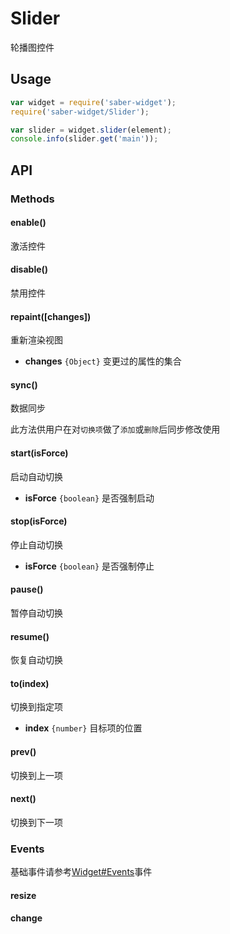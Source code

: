 Slider
===

轮播图控件

## Usage

``` javascript
var widget = require('saber-widget');
require('saber-widget/Slider');

var slider = widget.slider(element);
console.info(slider.get('main'));
```
## API

### Methods

#### enable()

激活控件

#### disable()

禁用控件

#### repaint([changes])

重新渲染视图

* **changes** `{Object}` 变更过的属性的集合

#### sync()

数据同步

此方法供用户在对`切换项`做了`添加`或`删除`后同步修改使用

#### start(isForce)

启动自动切换

* **isForce** `{boolean}` 是否强制启动


#### stop(isForce)

停止自动切换

* **isForce** `{boolean}` 是否强制停止


#### pause()

暂停自动切换

#### resume()

恢复自动切换

#### to(index)

切换到指定项

* **index** `{number}` 目标项的位置

#### prev()

切换到上一项

#### next()

切换到下一项

### Events

基础事件请参考[Widget#Events](./api-widget.md#events)事件

#### resize

#### change
